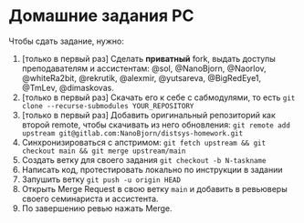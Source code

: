 # Домашние задания РС

Чтобы сдать задание, нужно:

1. [только в первый раз] Сделать **приватный** fork, выдать доступы преподавателям и ассистентам: @sol, @NanoBjorn, @Naorlov, @whiteRa2bit, @rekrutik, @alexmir, @yutsareva, @BigRedEye1, @TmLev, @dimaskovas. 
2. [только в первый раз] Скачать его к себе с сабмодулями, то есть `git clone --recurse-submodules YOUR_REPOSITORY`
3. [только в первый раз] Добавить оригинальный репозиторий как второй remote, чтобы скачивать из него обновления: `git remote add upstream git@gitlab.com:NanoBjorn/distsys-homework.git`
4. Синхронизироваться с апстримом: `git fetch upstream && git checkout main && git merge upstream/main`
5. Создать ветку для своего задания `git checkout -b N-taskname`
6. Написать код, протестировать локально по инструкции в задании
7. Запушить ветку `git push -u origin HEAD`
8. Открыть Merge Request в свою ветку `main` и добавить в ревьюверы своего семинариста и ассистента.
9. По завершению ревью нажать Merge.
